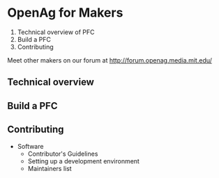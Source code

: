 # OpenAg for Makers

1. Technical overview of PFC
1. Build a PFC
1. Contributing

Meet other makers on our forum at http://forum.openag.media.mit.edu/

## Technical overview

## Build a PFC

## Contributing

- Software
  - Contributor's Guidelines
  - Setting up a development environment
  - Maintainers list
